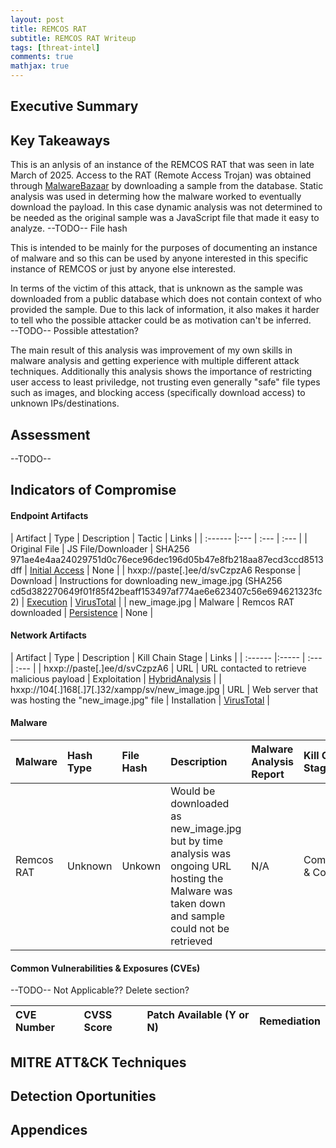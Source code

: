 ```yaml
---
layout: post
title: REMCOS RAT
subtitle: REMCOS RAT Writeup
tags: [threat-intel]
comments: true
mathjax: true
---
```


## Executive Summary
 

## Key Takeaways  
This is an anlysis of an instance of the REMCOS RAT that was seen in late March of 2025. Access to the RAT (Remote Access Trojan) was obtained through [MalwareBazaar](https://bazaar.abuse.ch/) by downloading a sample from the database. Static analysis was used in determing how the malware worked to eventually download the payload. In this case dynamic analysis was not determined to be needed as the original sample was a JavaScript file that made it easy to analyze. 
  --TODO-- File hash

This is intended to be mainly for the purposes of documenting an instance of malware and so this can be used by anyone interested in this specific instance of REMCOS or just by anyone else interested. 
  
In terms of the victim of this attack, that is unknown as the sample was downloaded from a public database which does not contain context of who provided the sample. Due to this lack of information, it also makes it harder to tell who the possible attacker could be as motivation can't be inferred.  
--TODO-- Possible attestation?  
  
The main result of this analysis was improvement of my own skills in malware analysis and getting experience with multiple different attack techniques. Additionally this analysis shows the importance of restricting user access to least priviledge, not trusting even generally "safe" file types such as images, and blocking access (specifically download access) to unknown IPs/destinations. 
## Assessment

--TODO--

## Indicators of Compromise

#### Endpoint Artifacts 

| Artifact | Type | Description | Tactic | Links |
| :------ |:--- | :--- | :--- |
| Original File | JS File/Downloader | SHA256 971ae4e4aa24029751d0c76ece96dec196d05b47e8fb218aa87ecd3ccd8513dff | [Initial Access](https://attack.mitre.org/tactics/TA0001/) | None |
| hxxp://paste[.]ee/d/svCzpzA6 Response | Download | Instructions for downloading new_image.jpg (SHA256 cd5d382270649f01f85f42beaff153497af774ae6e623407c56e694621323fc2) | [Execution](https://attack.mitre.org/tactics/TA0002/) | [VirusTotal](https://www.virustotal.com/gui/file/cd5d382270649f01f85f42beaff153497af774ae6e623407c56e694621323fc2/detection) |
| new_image.jpg | Malware | Remcos RAT downloaded | [Persistence](https://attack.mitre.org/tactics/TA0003/) | None |

#### Network Artifacts

| Artifact | Type | Description | Kill Chain Stage | Links |
| :------ |:----- | :--- | :--- |
| hxxp://paste[.]ee/d/svCzpzA6 | URL | URL contacted to retrieve malicious payload | Exploitation | [HybridAnalysis](https://hybrid-analysis.com/sample/0be185a53ab1c55478115df977406722afb37fa6e81dfbf81610d9acd32ce1f8) | 
| hxxp://104[.]168[.]7[.]32/xampp/sv/new_image.jpg | URL | Web server that was hosting the "new_image.jpg" file | Installation | [VirusTotal](https://www.virustotal.com/gui/url/faa25f04976015b3e97766ceedc652c2a89584c90aafc869f9d4ee923c280a88) |

#### Malware

| Malware | Hash Type | File Hash | Description | Malware Analysis Report | Kill Chain Stage |
| :------ |:----- | :--- | :--- | :--- | :----- |
|Remcos RAT | Unknown | Unkown | Would be downloaded as new_image.jpg but by time analysis was ongoing URL hosting the Malware was taken down and sample could not be retrieved | N/A | Command & Control |

#### Common Vulnerabilities & Exposures (CVEs)

--TODO-- Not Applicable?? Delete section?

| CVE Number | CVSS Score | Patch Available (Y or N) | Remediation |
| :------ |:----- | :--- | :--- |

## MITRE ATT&CK Techniques

## Detection Oportunities

## Appendices